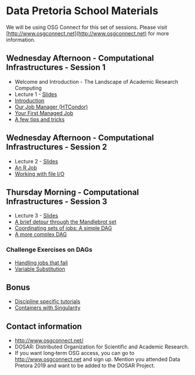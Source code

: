# Data Pretoria  School Materials

We will be using OSG Connect for this set of sessions. Please visit
[http://www.osgconnect.net](http://www.osgconnect.net) for more information.

## Wednesday Afternoon -  Computational Infrastructures - Session 1

   * Welcome and Introduction - The Landscape of Academic Research Computing
   * Lecture 1 - [Slides](https://raphaelmcobe.github.io/datapretoria2020/Presentation.html)
   * [Introduction](01-Introduction.md) 
   * [Our Job Manager (HTCondor)](02-OurJobManager.md)
   * [Your First Managed Job](03-FirstManagedJob.md)
   * [A few tips and tricks](04-TipsandTricks.md)
   
## Wednesday Afternoon  - Computational Infrastructures - Session 2

   * Lecture 2 - [Slides](https://raphaelmcobe.github.io/datapretoria2020/Presentation2.html)
   * [An R Job](05-RJob.md)
   * [Working with file I/O](06-WorkingwithFiles.md)
   
## Thursday Morning - Computational Infrastructures - Session 3

   * Lecture 3 - [Slides](https://raphaelmcobe.github.io/datapretoria2020/Presentation3.html)
   * [A brief detour through the Mandlebrot set](07-Mandlebrot.md)
   * [Coordinating sets of jobs: A simple DAG](08-SimpleDAG.md)
   * [A more complex DAG](09-ComplexDAG.md)
   
### Challenge Exercises on DAGs

   * [Handling jobs that fail](10-HandlingFailure.md)
   * [Variable Substitution](11-VariableSubstitution.md)
   
## Bonus

   * [Discipline specific tutorials](12-DisciplineTutorials.md)
   * [Containers with Singularity](13-Containers.md)
   
   
## Contact information

   * http://www.osgconnect.net/
   * DOSAR: Distributed Organization for Scientific and Academic Research. 
   * If you want long‐term OSG access, you can go to http://www.osgconnect.net
     and sign up. Mention you attended Data Pretora 2019 and want to be added
     to the DOSAR Project. 

